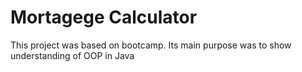 # Mortagege Calculator
This project was based on bootcamp. Its main purpose was to show understanding of OOP in Java
